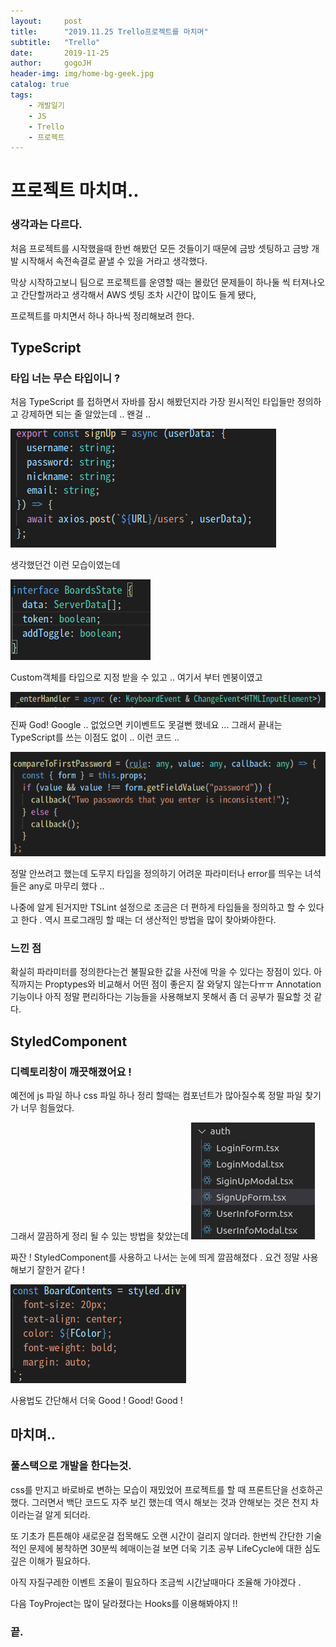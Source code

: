 ```yaml
---
layout:     post
title:      "2019.11.25 Trello프로젝트를 마치며"
subtitle:   "Trello"
date:       2019-11-25
author:     gogoJH
header-img: img/home-bg-geek.jpg
catalog: true
tags:
    - 개발일기
    - JS
    - Trello
    - 프로젝트
---
```

# 프로젝트 마치며..
### 생각과는 다르다.
처음 프로젝트를 시작했을때 한번 해봤던 모든 것들이기 때문에 금방 
셋팅하고 금방 개발 시작해서 속전속결로 끝낼 수 있을 거라고 생각했다.

막상 시작하고보니 팀으로 프로젝트를 운영할 때는 몰랐던 문제들이 
하나둘 씩 터져나오고 간단할꺼라고 생각해서 AWS 셋팅 조차 시간이
많이도 들게 됐다,

프로젝트를 마치면서 하나 하나씩 정리해보려 한다.

## TypeScript  
### 타입 너는 무슨 타입이니 ? 
처음 TypeScript 를 접하면서 자바를 잠시 해봤던지라 가장 원시적인
타입들만 정의하고 강제하면 되는 줄 알았는데 .. 왠걸 .. 

 ![enter image description here](/img/typescript.png)
 
 생각했던건 이런 모습이였는데 

 ![enter image description here](/img/typescript2.png)

Custom객체를 타입으로 지정 받을 수 있고 .. 여기서 부터 멘붕이였고

 ![enter image description here](/img/typescript3.png)

진짜 God! Google .. 없었으면 키이벤트도 못걸뻔 했네요 ...
그래서 끝내는 TypeScript를 쓰는 이점도 없이 .. 이런 코드 ..

 ![enter image description here](/img/typescript4.png)

정말 안쓰려고 했는데 도무지 타입을 정의하기 어려운 파라미터나
error를 띄우는 녀석들은 any로 마무리 했다 ..

나중에 알게 된거지만 TSLint 설정으로 조금은 더 편하게 타입들을 
정의하고 할 수 있다고 한다 .
역시 프로그래밍 할 때는 더 생산적인 방법을 많이 찾아봐야한다.

### 느낀 점

확실히 파라미터를 정의한다는건 불필요한 값을 사전에 막을 수 있다는
장점이 있다. 아직까지는 Proptypes와 비교해서 어떤 점이 좋은지
잘 와닿지 않는다ㅠㅠ Annotation 기능이나 아직 정말 편리하다는 기능들을 사용해보지 못해서 좀 더 공부가 필요할 것 같다.

 ## StyledComponent
 ### 디렉토리창이 깨끗해졌어요 !
 예전에 js 파일 하나 css 파일 하나 정리 할때는 컴포넌트가 많아질수록
정말 파일 찾기가 너무 힘들었다.

그래서 깔끔하게 정리 될 수 있는 방법을 찾았는데
 ![enter image description here](/img/styled.png)

짜잔 ! StyledComponent를 사용하고 나서는 눈에 띄게 깔끔해졌다 . 
요건 정말 사용해보기 잘한거 같다 !

 ![enter image description here](/img/styled2.png)

사용법도 간단해서 더욱 Good ! Good! Good !

## 마치며..
### 풀스택으로 개발을 한다는것.
css를 만지고 바로바로 변하는 모습이 재밌었어 프로젝트를 할 때 
프론트단을 선호하곤 했다. 그러면서 백단 코드도 자주 보긴 했는데
역시 해보는 것과 안해보는 것은 천지 차이라는걸 알게 되더라.

또 기초가 튼튼해야 새로운걸 접목해도 오랜 시간이 걸리지 않더라.
한번씩 간단한 기술적인 문제에 봉착하면 30분씩 헤매이는걸 보면 
더욱 기초 공부 LifeCycle에 대한 심도 깊은 이해가 필요하다.

아직 자질구레한 이벤트 조율이 필요하다 조금씩 시간날때마다 
조율해 가야겠다 .

다음 ToyProject는 많이 달라졌다는 Hooks를 이용해봐야지 !!

### 끝.



<!--stackedit_data:
eyJoaXN0b3J5IjpbLTE4ODMxMjg0OTcsMTM2Njg0Mzk1MCwtMT
Y2NDU5NDQ3OCwtNjQ5MjYzODI1LC02NzUyNzE5OTQsMTU1MTA3
MDM1MV19
-->